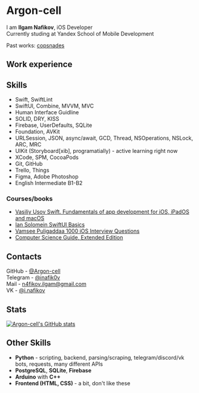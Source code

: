 # Argon-cell
I am **Ilgam Nafikov**, iOS Developer\
Currently studing at Yandex School of Mobile Development

Past works:
[copsnades](https://apps.apple.com/ru/app/copsnades/id6446145365)

## Work experience

## Skills
- Swift, SwiftLint
- SwiftUI, Combine, MVVM, MVC
- Human Interface Guidline
- SOLID, DRY, KISS
- Firebase, UserDefaults, SQLite
- Foundation, AVKit
- URLSession, JSON, async/await, GCD, Thread, NSOperations, NSLock, ARC, MRC
- UIKit (Storyboard[xib], programatially) - active learning right now
- XCode, SPM, CocoaPods
- Git, GitHub
- Trello, Things
- Figma, Adobe Photoshop
- English Intermediate B1-B2

### Courses/books
- [Vasiliy Usov Swift. Fundamentals of app development for iOS, iPadOS and macOS](https://www.litres.ru/vasiliy-usov/swift-osnovy-razrabotki-prilozheniy-pod-ios-i-macos-24426226/otzivi/)
- [Ian Solomein SwiftUI Basics](https://www.youtube.com/playlist?list=PLUb9K99oQb2t7TIFVQbht6KxWvJApvRu4)
- [Vamsee Puligaddaa 1000 iOS Interview Questions](https://drive.google.com/file/d/1ZeOrQGU9EDe_pLgnGILHZxxdWVxkkivZ/view?usp=sharing)
- [Computer Science Guide, Extended Edition](https://www.litres.ru/book/vilyam-springer/gid-po-computer-science-rasshirennoe-izdanie-64082076/)

## Contacts
GitHub - [@Argon-cell](https://github.com/Argon-cell)\
Telegram - [@inafik0v](https://inafik0v.t.me/)\
Mail - [n4fikov.ilgam@gmail.com](mailto:\n4fikov.ilgam@gmail.com)\
VK - [@i.nafikov](https://vk.com/i.nafik0v)

## Stats
[![Argon-cell's GitHub stats](https://github-readme-stats-sigma-five.vercel.app/api?username=Argon-cell&show_icons=true&theme=dark)](https://github.com/anuraghazra/github-readme-stats)

## Other Skills
- **Python** - scripting, backend, parsing/scraping, telegram/discord/vk bots, requests, many different APIs
- **PostgreSQL**, **SQLite**, **Firebase**
- **Arduino** with **C++**
- **Frontend (HTML, CSS)** - a bit, don't like these
